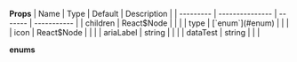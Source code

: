 **Props**
| Name | Type | Default | Description |
| --------- | --------------- | ------- | ----------- |
| children | React$Node      |         |             |
| type      | [`enum`](#enum) |         |             |
| icon      | React$Node | | |
| ariaLabel | string | | |
| dataTest | string | | |

**enums**
